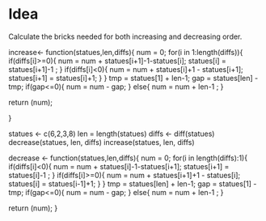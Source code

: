 # Idea
Calculate the bricks needed for both increasing and decreasing order. 


increase<- function(statues,len,diffs){
  num = 0;
  for(i in 1:length(diffs)){
    if(diffs[i]>=0){
      num = num + statues[i+1]-1-statues[i];
      statues[i] = statues[i+1]-1 ;
    }
    if(diffs[i]<0){
      num = num + statues[i]+1 - statues[i+1];
      statues[i+1] = statues[i]+1;
    }
  }
  tmp = statues[1] + len-1;
  gap = statues[len] - tmp;
  if(gap<=0){
    num = num - gap;
  }
  else{
    num = num + len-1 ;
  }
  
  return (num);
  
}

statues <- c(6,2,3,8)
len = length(statues)
diffs <- diff(statues)
decrease(statues, len, diffs)
increase(statues, len, diffs)


decrease <- function(statues,len,diffs){
  num = 0;
  for(i in length(diffs):1){
    if(diffs[i]<0){
      num = num + statues[i]-1-statues[i+1];
      statues[i+1] = statues[i]-1 ;
    }
    if(diffs[i]>=0){
      num = num + statues[i+1]+1 - statues[i];
      statues[i] = statues[i-1]+1;
    }
  }
  tmp = statues[len] + len-1;
  gap = statues[1] - tmp;
  if(gap<=0){
    num = num - gap;
  }
  else{
    num = num + len-1 ;
  }
  
  return (num);
}
